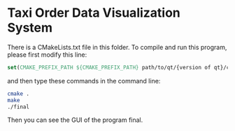 # Taxi Order Data Visualization System
There is a CMakeLists.txt file in this folder. To compile and run this program, please first modify this line:

```cmake
set(CMAKE_PREFIX_PATH ${CMAKE_PREFIX_PATH} path/to/qt/{version of qt}/clang_64/lib/cmake)
```



and then type these commands in the command line:

```bash
cmake .
make
./final
```

Then you can see the GUI of the program final.